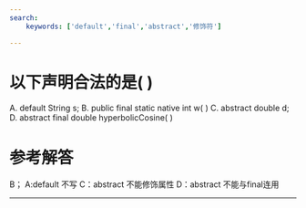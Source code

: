 ```yaml
---
search:
    keywords: ['default','final','abstract','修饰符']

---
```



# 以下声明合法的是( )

A. default String s;
B. public final static native int w( )
C. abstract double d;
D. abstract final double hyperbolicCosine( )


# 参考解答

B；
A:default 不写
C：abstract 不能修饰属性
D：abstract 不能与final连用

---